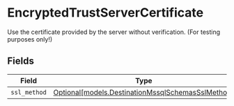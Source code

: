 # EncryptedTrustServerCertificate

Use the certificate provided by the server without verification. (For testing purposes only!)


## Fields

| Field                                                                                              | Type                                                                                               | Required                                                                                           | Description                                                                                        |
| -------------------------------------------------------------------------------------------------- | -------------------------------------------------------------------------------------------------- | -------------------------------------------------------------------------------------------------- | -------------------------------------------------------------------------------------------------- |
| `ssl_method`                                                                                       | [Optional[models.DestinationMssqlSchemasSslMethod]](../models/destinationmssqlschemassslmethod.md) | :heavy_minus_sign:                                                                                 | N/A                                                                                                |